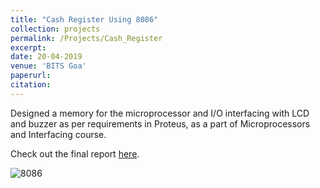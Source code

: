 ```yaml
---
title: "Cash Register Using 8086"
collection: projects
permalink: /Projects/Cash_Register
excerpt: 
date: 20-04-2019
venue: 'BITS Goa'
paperurl: 
citation: 
---
```


Designed a memory for the microprocessor and I/O interfacing with LCD and buzzer as per requirements in Proteus, as a part of Microprocessors and Interfacing course. 

Check out the final report [here](https://drive.google.com/file/d/12kXuHjle5-HHcvq6aMaylvQ0UawGTXko/view?usp=sharing).


![](https://raw.githubusercontent.com/hardesh/hardesh.github.io/master/_projects/images/mup_1.jpg "8086")